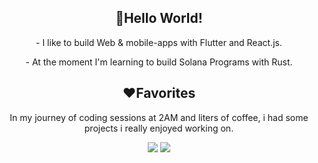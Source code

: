<p align="center">
 <h2 align="center" style="strong">👋Hello World!</h2>
 <p  align="center" >- I like to build Web & mobile-apps with Flutter and React.js.</p>
 <p  align="center" >- At the moment I'm learning to build Solana Programs with Rust.</p>
</p>

<p align="center">
 <h2 align="center" style="strong">❤️Favorites</h2>
 <p  align="center" > In my journey of coding sessions at 2AM and liters of coffee, i had some projects i really enjoyed working on. </p>
</p>
<p align="center">
      <a href="https://github.com/them2dt/geschichte-des-pcs"><img src="https://github-readme-stats.vercel.app/api/pin/?username=them2dt&repo=geschichte-des-pcs&theme=aura"></a>
      <a href="https://github.com/them2dt/pong"><img src="https://github-readme-stats.vercel.app/api/pin/?username=them2dt&repo=pong&theme=outrun"></a>
</p>


